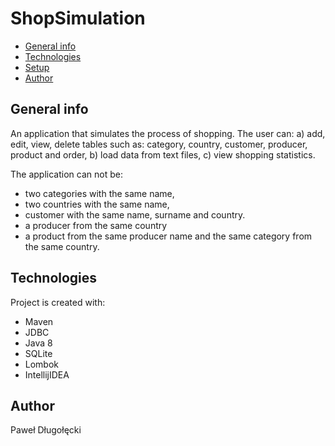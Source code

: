 # ShopSimulation
* [General info](#general-info)
* [Technologies](#technologies)
* [Setup](#setup)
* [Author](#author)

## General info
An application that simulates the process of shopping.
The user can:
a) add, edit, view, delete tables such as: category, country, customer, producer, product and order,
b) load data from text files,
c) view shopping statistics.

The application can not be:
- two categories with the same name,
- two countries with the same name,
- customer with the same name, surname and country.
- a producer from the same country
- a product from the same producer name and the same category from the same country.

## Technologies
Project is created with:
* Maven
* JDBC
* Java 8
* SQLite
* Lombok
* IntellijIDEA

## Author
Paweł Długołęcki
